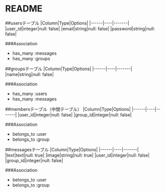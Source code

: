 # README

##usersテーブル
|Column|Type|Options|
|------|----|-------|
|user_id|integer|null: false|
|email|string|null: false|
|password|string|null: false|

###Association
- has_many :messages
- has_many :groups



##groupsテーブル
|Column|Type|Options|
|------|----|-------|
|name|string|null: false|

###Association
- has_many :users
- has_many :messages

##membersテーブル（中間テーブル）
|Column|Type|Options|
|------|----|-------|
|user_id|integer|null: false|
|group_id|integer|null: false|

###Association
- belongs_to :user
- belongs_to :group



##messagesテーブル
|Column|Type|Options|
|------|----|-------|
|text|text|null: true|
|image|string|null: true|
|user_id|integer|null: false|
|group_id|integer|null: false|

###Association
- belongs_to :user
- belongs_to :group

